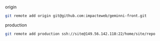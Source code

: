 origin
```bash
git remote add origin git@github.com:impacteweb/geminni-front.git
```

production
```bash
git remote add production ssh://site@149.56.142.118:22/home/site/repo
```

